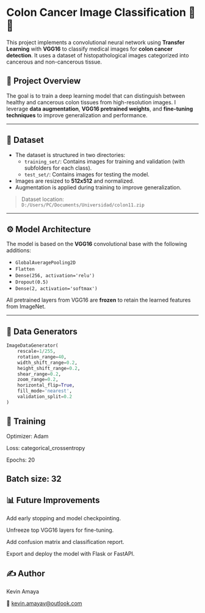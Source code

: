 # Colon Cancer Image Classification 🧬🔬

This project implements a convolutional neural network using **Transfer Learning** with **VGG16** to classify medical images for **colon cancer detection**. It uses a dataset of histopathological images categorized into cancerous and non-cancerous tissue.

## 🧠 Project Overview

The goal is to train a deep learning model that can distinguish between healthy and cancerous colon tissues from high-resolution images. I leverage **data augmentation**, **VGG16 pretrained weights**, and **fine-tuning techniques** to improve generalization and performance.

---

## 📁 Dataset

- The dataset is structured in two directories:
  - `training_set/`: Contains images for training and validation (with subfolders for each class).
  - `test_set/`: Contains images for testing the model.
- Images are resized to **512x512** and normalized.
- Augmentation is applied during training to improve generalization.

> Dataset location:  
`D:/Users/PC/Documents/Universidad/colon11.zip`

---

## ⚙️ Model Architecture

The model is based on the **VGG16** convolutional base with the following additions:

- `GlobalAveragePooling2D`
- `Flatten`
- `Dense(256, activation='relu')`
- `Dropout(0.5)`
- `Dense(2, activation='softmax')`

All pretrained layers from VGG16 are **frozen** to retain the learned features from ImageNet.

---

## 🧪 Data Generators

```python
ImageDataGenerator(
    rescale=1/255,
    rotation_range=40,
    width_shift_range=0.2,
    height_shift_range=0.2,
    shear_range=0.2,
    zoom_range=0.2,
    horizontal_flip=True,
    fill_mode='nearest',
    validation_split=0.2
)
```
## 🚀 Training
Optimizer: Adam

Loss: categorical_crossentropy

Epochs: 20

Batch size: 32
---
## 📊 Future Improvements
Add early stopping and model checkpointing.

Unfreeze top VGG16 layers for fine-tuning.

Add confusion matrix and classification report.

Export and deploy the model with Flask or FastAPI.



## ✍️ Author
Kevin Amaya 

📧 kevin.amayav@outlook.com

